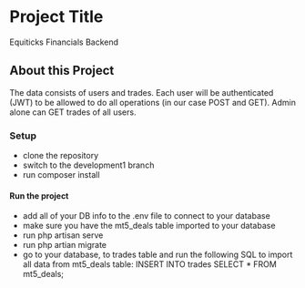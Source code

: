 # Project Title

Equiticks Financials Backend

## About this Project

The data consists of users and trades. Each user will be authenticated (JWT) to be allowed to do all operations (in our case POST and GET). Admin alone can GET trades of all users.

### Setup

-   clone the repository
-   switch to the development1 branch
-   run composer install

#### Run the project

-   add all of your DB info to the .env file to connect to your database
-   make sure you have the mt5_deals table imported to your database
-   run php artisan serve
-   run php artian migrate
-   go to your database, to trades table and run the following SQL to import all data from mt5_deals table:
    INSERT INTO trades
    SELECT \* FROM mt5_deals;
